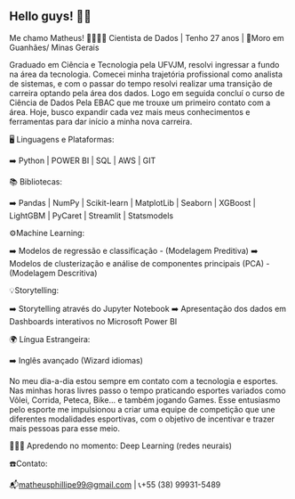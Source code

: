 ## Hello guys! ✌🏼️

Me chamo Matheus! 🫱🏼‍🫲🏼
Cientista de Dados | Tenho 27 anos | 📍Moro em Guanhães/ Minas Gerais

Graduado em Ciência e Tecnologia pela UFVJM, resolvi ingressar a fundo na área da tecnologia. Comecei minha trajetória profissional como analista de sistemas, e com o passar do tempo resolvi realizar uma transição de carreira optando pela área dos dados. Logo em seguida concluí o curso de Ciência de Dados Pela EBAC que me trouxe um primeiro contato com a área. Hoje, busco expandir cada vez mais meus conhecimentos e ferramentas para dar início a minha nova carreira.

🖥️ Linguagens e Plataformas:

➡️ Python | POWER BI | SQL | AWS | GIT

📚 Bibliotecas:

➡️ Pandas | NumPy | Scikit-learn | MatplotLib | Seaborn | XGBoost | LightGBM | PyCaret | Streamlit | Statsmodels

⚙️Machine Learning:

➡️ Modelos de regressão e classificação - (Modelagem Preditiva)
➡️ Modelos de clusterização e análise de componentes principais (PCA) - (Modelagem Descritiva)

💡Storytelling:

➡️ Storytelling através do Jupyter Notebook
➡️ Apresentação dos dados em Dashboards interativos no Microsoft Power BI

🌍 Língua Estrangeira:

➡️ Inglês avançado (Wizard idiomas)

 
No meu dia-a-dia estou sempre em contato com a tecnologia e esportes. Nas minhas horas livres passo o tempo praticando esportes variados como Vôlei, Corrida, Peteca, Bike... e também jogando Games. Esse entusiasmo pelo esporte me impulsionou a criar uma equipe de competição que une diferentes modalidades esportivas, com o objetivo de incentivar e trazer mais pessoas para esse meio.

🧬🌐🧠 Apredendo no momento: Deep Learning (redes neurais)

☎️Contato:

📬matheusphillipe99@gmail.com | 📞+55 (38) 99931-5489

